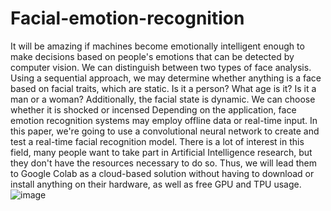 # Facial-emotion-recognition
It will be amazing if machines become emotionally intelligent enough to make decisions based on people's emotions that can be detected by computer vision. We can distinguish between two types of face analysis. Using a sequential approach, we may determine whether anything is a face based on facial traits, which are static. Is it a person? What age is it? Is it a man or a woman? Additionally, the facial state is dynamic. We can choose whether it is shocked or incensed Depending on the application, face emotion recognition systems may employ offline data or real-time input. In this paper, we're going to use a convolutional neural network to create and test a real-time facial recognition model. There is a lot of interest in this field, many people want to take part in Artificial Intelligence research, but they don't have the resources necessary to do so. Thus, we will lead them to Google Colab as a cloud-based solution without having to download or install anything on their hardware, as well as free GPU and TPU usage.
![image](https://github.com/user-attachments/assets/3a678f25-b639-405f-afc2-f72b32fbd8ef)

